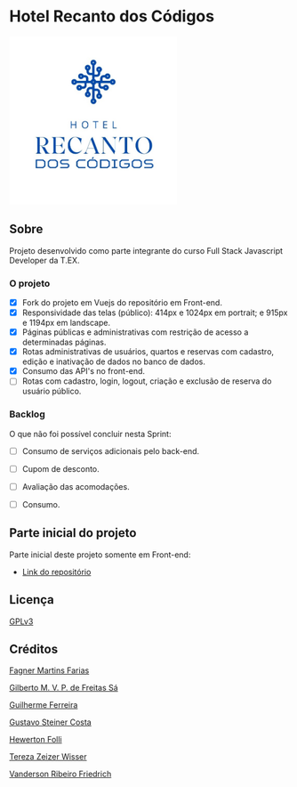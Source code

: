 # Hotel Recanto dos Códigos

<img src="hotel/frontend/src/assets/images/Logo%20Hotel.jpeg" width="60%" alt="Logo Hotel Recanto dos Códigos"/>

## Sobre
Projeto desenvolvido como parte integrante do curso Full Stack Javascript Developer da T.EX.

### O projeto
- [x] Fork do projeto em Vuejs do repositório em Front-end.
- [x] Responsividade das telas (público): 414px e 1024px em portrait; e 915px e 1194px em landscape.
- [x] Páginas públicas e administrativas com restrição de acesso a determinadas páginas.
- [x] Rotas administrativas de usuários, quartos e reservas com cadastro, edição e inativação de dados no banco de dados.
- [x] Consumo das API's no front-end.
- [ ] Rotas com cadastro, login, logout, criação e exclusão de reserva do usuário público.

### Backlog
O que não foi possível concluir nesta Sprint:
- [ ]  Consumo de serviços adicionais pelo back-end.
- [ ]  Cupom de desconto. 
- [ ]  Avaliação das acomodações.
- [ ]  Consumo.


## Parte inicial do projeto
Parte inicial deste projeto somente em Front-end: 

- [Link do repositório](https://github.com/Tetezw/hotel_T.EX)

## Licença
[GPLv3](https://choosealicense.com/licenses/gpl-3.0/)


## Créditos
[Fagner Martins Farias](https://github.com/ffagner)

[Gilberto M. V. P. de Freitas Sá](https://github.com/Gibasa)

[Guilherme Ferreira](https://github.com/devguiferreira)

[Gustavo Steiner Costa](https://github.com/GustaSteiner)

[Hewerton Folli](https://github.com/hewertonfl)

[Tereza Zeizer Wisser](https://github.com/Tetezw)

[Vanderson Ribeiro Friedrich](https://github.com/VaanRF)

